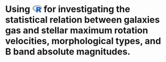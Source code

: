 # Using <img src="Rlogo.svg" width="30" /> for investigating the statistical relation between galaxies gas and stellar maximum rotation velocities, morphological types, and B band absolute magnitudes.


